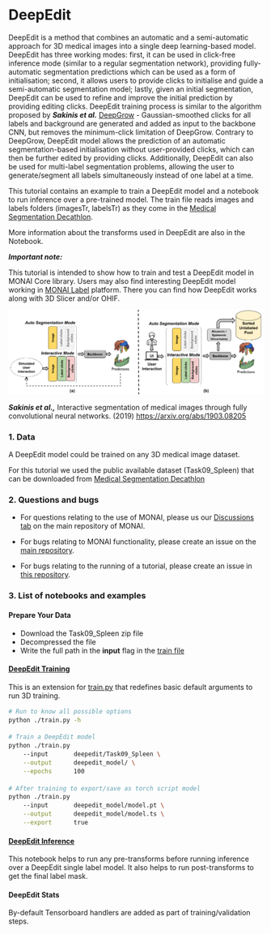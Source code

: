 # DeepEdit


DeepEdit is a method that combines an automatic and a semi-automatic approach for 3D medical images into a
single deep learning-based model. DeepEdit has three working modes: first, it can be used in click-free
inference mode (similar to a regular segmentation network), providing fully-automatic segmentation predictions which
can be used as a form of initialisation; second, it allows users to provide clicks to initialise and guide
a semi-automatic segmentation model; lastly, given an initial segmentation, DeepEdit can be used to refine
and improve the initial prediction by providing editing clicks. DeepEdit training process is similar to the algorithm
proposed by **_Sakinis et al._** [DeepGrow](../../deepgrow/ignite) - Gaussian-smoothed clicks for all labels and background
are generated and added as input to the backbone CNN, but removes the minimum-click limitation of DeepGrow.
Contrary to DeepGrow, DeepEdit model allows the prediction of an automatic segmentation-based
initialisation without user-provided clicks, which can then be further edited by providing clicks. Additionally,
DeepEdit can also be used for multi-label segmentation problems, allowing the user to generate/segment
all labels simultaneously instead of one label at a time.

This tutorial contains an example to train a DeepEdit model and a notebook to run inference
over a pre-trained model. The train file reads images and labels folders (imagesTr, labelsTr) as they come in the
[Medical Segmentation Decathlon](https://msd-for-monai.s3-us-west-2.amazonaws.com/Task09_Spleen.tar).

More information about the transforms used in DeepEdit are also in the Notebook.

**_Important note:_**

This tutorial is intended to show how to train and test a DeepEdit model in MONAI Core library. Users may also find interesting
DeepEdit model working in [MONAI Label](https://github.com/Project-MONAI/MONAILabel/tree/main/sample-apps/radiology#deepedit)
platform. There you can find how DeepEdit works along with 3D Slicer and/or OHIF.

<p align="center">
  <img src="../../figures/general_schema_deepedit.png" alt="deepedit scheme">
</p>

**_Sakinis et al.,_** Interactive segmentation of medical images through
fully convolutional neural networks. (2019) https://arxiv.org/abs/1903.08205

### 1. Data

A DeepEdit model could be trained on any 3D medical image dataset.

For this tutorial we used the public available dataset (Task09_Spleen) that can be downloaded from [Medical Segmentation Decathlon](https://drive.google.com/drive/folders/1HqEgzS8BV2c7xYNrZdEAnrHk7osJJ--2)

### 2. Questions and bugs

- For questions relating to the use of MONAI, please us our [Discussions tab](https://github.com/Project-MONAI/MONAI/discussions) on the main repository of MONAI.

- For bugs relating to MONAI functionality, please create an issue on the [main repository](https://github.com/Project-MONAI/MONAI/issues).

- For bugs relating to the running of a tutorial, please create an issue in [this repository](https://github.com/Project-MONAI/Tutorials/issues).

### 3. List of notebooks and examples

#### Prepare Your Data

- Download the Task09_Spleen zip file
- Decompressed the file
- Write the full path in the **input** flag in the [train file](./train.py)


#### [DeepEdit Training](./train.py)

This is an extension for [train.py](./train.py) that redefines basic default arguments to run 3D training.

```bash
# Run to know all possible options
python ./train.py -h

# Train a DeepEdit model
python ./train.py
    --input       deepedit/Task09_Spleen \
    --output      deepedit_model/ \
    --epochs      100

# After training to export/save as torch script model
python ./train.py
    --input       deepedit_model/model.pt \
    --output      deepedit_model/model.ts \
    --export      true
```

#### [DeepEdit Inference](./inference.ipynb)

This notebook helps to run any pre-transforms before running inference over a DeepEdit single label model.
It also helps to run post-transforms to get the final label mask.


#### DeepEdit Stats

By-default Tensorboard handlers are added as part of training/validation steps.
